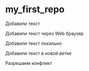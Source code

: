 ﻿# my_first_repo

Добавили текст

Добавили текст через Web браузер

Добавили текст локально

Добавили текст в новой ветке

Разрешаем конфликт
